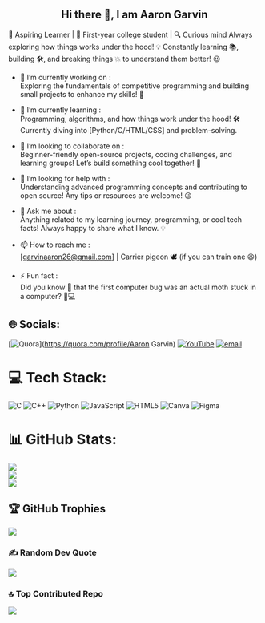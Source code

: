 ## <center> Hi there 👋, I am Aaron Garvin </center>


🚀 Aspiring Learner | 🏫 First-year college student | 🔍 Curious mind
Always exploring how things works under the hood! 💡 Constantly learning 📚, building 🛠️, and breaking things 💥 to understand them better! 😉
<br>
- 🔭 I’m currently working on : <br>
  Exploring the fundamentals of competitive programming and building small projects to enhance my skills! 🚀

- 🌱 I’m currently learning : <br>
   Programming, algorithms, and how things work under the hood! 🛠️ Currently diving into [Python/C/HTML/CSS] and problem-solving.

- 👯 I’m looking to collaborate on : <br>
  Beginner-friendly open-source projects, coding challenges, and learning groups! Let’s build something cool together! 🤝

- 🤔 I’m looking for help with : <br>
  Understanding advanced programming concepts and contributing to open source! Any tips or resources are welcome! 😉

- 💬 Ask me about : <br>
  Anything related to my learning journey, programming, or cool tech facts! Always happy to share what I know. 💡

- 📫 How to reach me : <br>
  [garvinaaron26@gmail.com] | Carrier pigeon 🕊️ (if you can train one 😆)

- ⚡ Fun fact : <br>
  Did you know 🤔 that the first computer bug was an actual moth stuck in a computer? 🦋💻



## 🌐 Socials:
[![Quora](https://img.shields.io/badge/Quora-%23B92B27.svg?logo=Quora&logoColor=white)](https://quora.com/profile/Aaron Garvin) [![YouTube](https://img.shields.io/badge/YouTube-%23FF0000.svg?logo=YouTube&logoColor=white)](https://youtube.com/@UCjyDUbiof6QBMn1NmFUgulA) [![email](https://img.shields.io/badge/Email-D14836?logo=gmail&logoColor=white)](mailto:garvinaaron26@gmail.com) 

# 💻 Tech Stack:
![C](https://img.shields.io/badge/c-%2300599C.svg?style=for-the-badge&logo=c&logoColor=white) ![C++](https://img.shields.io/badge/c++-%2300599C.svg?style=for-the-badge&logo=c%2B%2B&logoColor=white) ![Python](https://img.shields.io/badge/python-3670A0?style=for-the-badge&logo=python&logoColor=ffdd54) ![JavaScript](https://img.shields.io/badge/javascript-%23323330.svg?style=for-the-badge&logo=javascript&logoColor=%23F7DF1E) ![HTML5](https://img.shields.io/badge/html5-%23E34F26.svg?style=for-the-badge&logo=html5&logoColor=white) ![Canva](https://img.shields.io/badge/Canva-%2300C4CC.svg?style=for-the-badge&logo=Canva&logoColor=white) ![Figma](https://img.shields.io/badge/figma-%23F24E1E.svg?style=for-the-badge&logo=figma&logoColor=white)
# 📊 GitHub Stats:
![](https://github-readme-stats.vercel.app/api?username=Aaron-Garvin&theme=dark&hide_border=false&include_all_commits=false&count_private=false)<br/>
![](https://nirzak-streak-stats.vercel.app/?user=Aaron-Garvin&theme=dark&hide_border=false)<br/>
![](https://github-readme-stats.vercel.app/api/top-langs/?username=Aaron-Garvin&theme=dark&hide_border=false&include_all_commits=false&count_private=false&layout=compact)

## 🏆 GitHub Trophies
![](https://github-profile-trophy.vercel.app/?username=Aaron-Garvin&theme=radical&no-frame=false&no-bg=true&margin-w=4)

### ✍️ Random Dev Quote
![](https://quotes-github-readme.vercel.app/api?type=horizontal&theme=radical)

### 🔝 Top Contributed Repo
![](https://github-contributor-stats.vercel.app/api?username=Aaron-Garvin&limit=5&theme=dark&combine_all_yearly_contributions=true)







<!--
**Aaron-Garvin/Aaron-Garvin** is a ✨ _special_ ✨ repository because its `README.md` (this file) appears on your GitHub profile.

Here are some ideas to get you started:

- 🔭 I’m currently working on ...
- 🌱 I’m currently learning ...
- 👯 I’m looking to collaborate on ...
- 🤔 I’m looking for help with ...
- 💬 Ask me about ...
- 📫 How to reach me: ...
- 😄 Pronouns: ...
- ⚡ Fun fact: ...
-->
